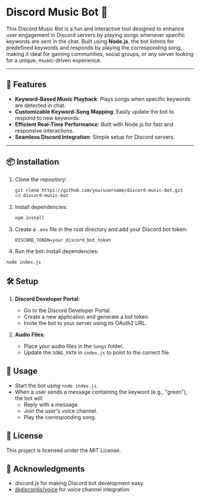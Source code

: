 # Discord Music Bot 🎵

This Discord Music Bot is a fun and interactive tool designed to enhance user engagement in Discord servers by playing songs whenever specific keywords are sent in the chat. Built using **Node.js**, the bot listens for predefined keywords and responds by playing the corresponding song, making it ideal for gaming communities, social groups, or any server looking for a unique, music-driven experience.

---

## 🚀 Features

- **Keyword-Based Music Playback**: Plays songs when specific keywords are detected in chat.
- **Customizable Keyword-Song Mapping**: Easily update the bot to respond to new keywords.
- **Efficient Real-Time Performance**: Built with Node.js for fast and responsive interactions.
- **Seamless Discord Integration**: Simple setup for Discord servers.

---

## 📦 Installation

1. Clone the repository:
   ```bash
   git clone https://github.com/yourusername/discord-music-bot.git
   cd discord-music-bot
   ```

2. Install dependencies:
   ```bash
   npm install
   ```

    
3. Create a `.env` file in the root directory and add your Discord bot token:
   ```env
   DISCORD_TOKEN=your_discord_bot_token
   ```
    
4.  Run the bot:
Install dependencies:
   ```bash
   node index.js
   ```

## 🛠️ Setup

1.  **Discord Developer Portal**:
    
    *   Go to the Discord Developer Portal.
    *   Create a new application and generate a bot token.
    *   Invite the bot to your server using its OAuth2 URL.
2.  **Audio Files**:
    
    *   Place your audio files in the `Songs` folder.
    *   Update the `SONG_PATH` in `index.js` to point to the correct file.


## 🤖 Usage

*   Start the bot using `node index.js`.
*   When a user sends a message containing the keyword (e.g., "green"), the bot will:
    *   Reply with a message.
    *   Join the user's voice channel.
    *   Play the corresponding song.



## 📝 License

This project is licensed under the MIT License.


## 🙌 Acknowledgments

*   discord.js for making Discord bot development easy.
*   [@discordjs/voice](https://github.com/discordjs/voice) for voice channel integration.

